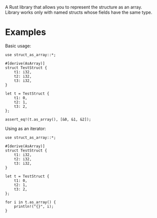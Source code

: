 A Rust library that allows you to represent the structure as an array.                      
Library works only with named structs whose fields have the same type.                      
                                                                                            
# Examples                                                                                  
Basic usage:                                                                                
```                                                                                         
use struct_as_array::*;                                                                     
                                                                                            
#[derive(AsArray)]                                                                          
struct TestStruct {                                                                         
    t1: i32,                                                                                
    t2: i32,                                                                                
    t3: i32,                                                                                
}                                                                                           
                                                                                            
let t = TestStruct {                                                                        
    t1: 0,                                                                                  
    t2: 1,                                                                                  
    t3: 2,                                                                                  
};                                                                                          
                                                                                            
assert_eq!(t.as_array(), [&0, &1, &2]);                                                     
```                                                                                         
                                                                                            
Using as an iterator:                                                                       
                                                                                            
```                                                                                         
use struct_as_array::*;                                                                     
                                                                                            
#[derive(AsArray)]                                                                          
struct TestStruct {                                                                         
    t1: i32,                                                                                
    t2: i32,                                                                                
    t3: i32,                                                                                
}                                                                                           
                                                                                            
let t = TestStruct {                                                                        
    t1: 0,                                                                                  
    t2: 1,                                                                                  
    t3: 2,                                                                                  
};                                                                                          
                                                                                            
for i in t.as_array() {                                                                     
    println!("{}", i);                                                                      
}                                                                                           
```                                                                                         

